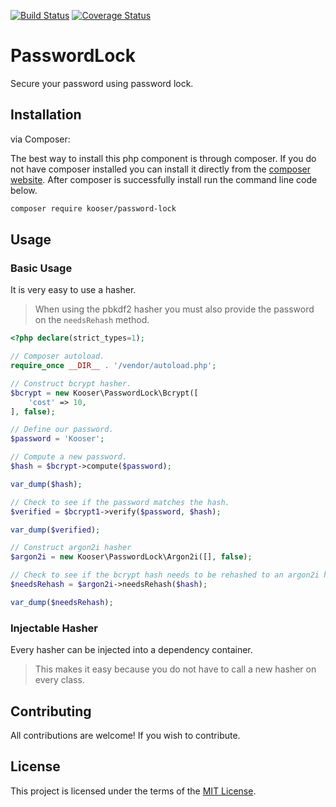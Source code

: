 [![Build Status](https://travis-ci.org/Kooser6/PasswordLock.svg?branch=master)](https://travis-ci.org/Kooser6/PasswordLock)
[![Coverage Status](https://coveralls.io/repos/github/Kooser6/PasswordLock/badge.svg?branch=master)](https://coveralls.io/github/Kooser6/PasswordLock?branch=master)

# PasswordLock

Secure your password using password lock.

## Installation

via Composer:

The best way to install this php component is through composer. If you do not have composer installed you can install it directly from the [composer website](https://getcomposer.org/). After composer is successfully install run the command line code below.

```sh
composer require kooser/password-lock
```

## Usage

### Basic Usage

It is very easy to use a hasher.

> When using the pbkdf2 hasher you must also provide the password on the `needsRehash` method.

```php
<?php declare(strict_types=1);

// Composer autoload.
require_once __DIR__ . '/vendor/autoload.php';

// Construct bcrypt hasher.
$bcrypt = new Kooser\PasswordLock\Bcrypt([
    'cost' => 10,
], false);

// Define our password.
$password = 'Kooser';

// Compute a new password.
$hash = $bcrypt->compute($password);

var_dump($hash);

// Check to see if the password matches the hash.
$verified = $bcrypt1->verify($password, $hash);

var_dump($verified);

// Construct argon2i hasher
$argon2i = new Kooser\PasswordLock\Argon2i([], false);

// Check to see if the bcrypt hash needs to be rehashed to an argon2i hash.
$needsRehash = $argon2i->needsRehash($hash);

var_dump($needsRehash);
```

### Injectable Hasher

Every hasher can be injected into a dependency container.

> This makes it easy because you do not have to call a new hasher on every class.

## Contributing

All contributions are welcome! If you wish to contribute.

## License

This project is licensed under the terms of the [MIT License](https://opensource.org/licenses/MIT).

